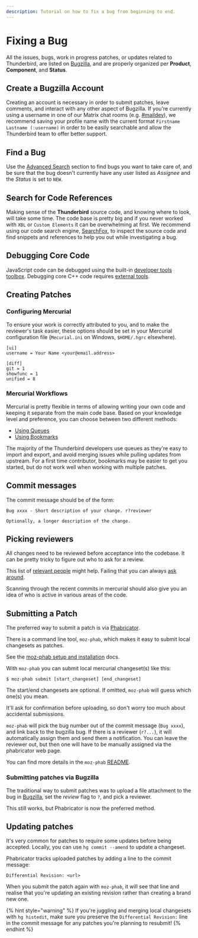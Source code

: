 ```yaml
---
description: Tutorial on how to fix a bug from beginning to end.
---
```


# Fixing a Bug

All the issues, bugs, work in progress patches, or updates related to Thunderbird, are listed on [Bugzilla](https://bugzilla.mozilla.org), and are properly organized per **Product**, **Component**, and **Status**.

## Create a Bugzilla Account

Creating an account is necessary in order to submit patches, leave comments, and interact with any other aspect of Bugzilla. If you're currently using a username in one of our Matrix chat rooms \(e.g. [\#maildev](https://chat.mozilla.org/#/room/#maildev:mozilla.org)\), we recommend saving your profile name with the current format `Firstname Lastname (:username)` in order to be easily searchable and allow the Thunderbird team to offer better support.

## Find a Bug

Use the [Advanced Search](https://bugzilla.mozilla.org/query.cgi?format=advanced) section to find bugs you want to take care of, and be sure that the bug doesn't currently have any user listed as _Assignee_ and the _Status_ is set to `NEW`.

## Search for Code References

Making sense of the **Thunderbird** source code, and knowing where to look, will take some time. The code base is pretty big and if you never worked with `XBL` or `Custom Elements` it can be overwhelming at first. We recommend using our code search engine, [SearchFox](https://searchfox.org/comm-central/source/), to inspect the source code and find snippets and references to help you out while investigating a bug.

## Debugging Core Code

JavaScript code can be debugged using the built-in [developer tools toolbox](https://extensionworkshop.com/documentation/develop/debugging/). Debugging core C++ code requires [external tools](https://firefox-source-docs.mozilla.org/contributing/index.html).

## Creating Patches

### Configuring Mercurial

To ensure your work is correctly attributed to you, and to make the reviewer's task easier, these options should be set in your Mercurial configuration file \(`Mecurial.ini` on Windows, `$HOME/.hgrc` elsewhere\).

```text
[ui]
username = Your Name <your@email.address>

[diff]
git = 1
showfunc = 1
unified = 8
```

### Mercurial Workflows

Mercurial is pretty flexible in terms of allowing writing your own code and keeping it separate from the main code base. Based on your knowledge level and preference, you can choose between two different methods:

* [Using Queues](using-mercurial-queues.md)
* [Using Bookmarks](using-mercurial-bookmarks.md)

The majority of the Thunderbird developers use queues as they're easy to import and export, and avoid merging issues while pulling updates from upstream. For a first time contributor, bookmarks may be easier to get you started, but do not work well when working with multiple patches.

## Commit messages

The commit message should be of the form:

```text
Bug xxxx - Short description of your change. r?reviewer

Optionally, a longer description of the change.
```

## Picking reviewers

All changes need to be reviewed before acceptance into the codebase. It can be pretty tricky to figure out who to ask for a review.

This list of [relevant people](https://wiki.mozilla.org/Thunderbird/Core_Team) might help. Failing that you can always [ask around](https://developer.thunderbird.net/add-ons/community).

Scanning through the recent commits in mercurial should also give you an idea of who is active in various areas of the code.

## Submitting a Patch

The preferred way to submit a patch is via [Phabricator](https://moz-conduit.readthedocs.io/en/latest/phabricator-user.html).

There is a command line tool, `moz-phab`, which makes it easy to submit local changesets as patches.

See the [moz-phab setup and installation](https://moz-conduit.readthedocs.io/en/latest/phabricator-user.html#setting-up-mozphab) docs.

With `moz-phab` you can submit local mercurial changeset\(s\) like this:

```text
$ moz-phab submit [start_changeset] [end_changeset]
```

The start/end changesets are optional. If omitted, `moz-phab` will guess which one(s) you mean.

It'll ask for confirmation before uploading, so don't worry too much about accidental submissions.

`moz-phab` will pick the bug number out of the commit message \(`Bug xxxx`\), and link back to the bugzilla bug. If there is a reviewer \(`r?...`\), it will automatically assign them and send them a notification. You can leave the reviewer out, but then one will have to be manually assigned via the phabricator web page.

You can find more details in the `moz-phab` [README](https://github.com/mozilla-conduit/review/blob/master/README.md#submitting-commits-to-phabricator).

### Submitting patches via Bugzilla

The traditional way to submit patches was to upload a file attachment to the bug in [Bugzilla](https://bugzilla.mozilla.org), set the _review_ flag to `?`, and pick a reviewer.

This still works, but Phabricator is now the preferred method.

## Updating patches

It's very common for patches to require some updates before being accepted. Locally, you can use `hg commit --amend` to update a changeset.

Phabricator tracks uploaded patches by adding a line to the commit message:

```text
Differential Revision: <url>
```

When you submit the patch again with `moz-phab`, it will see that line and realise that you're updating an existing revision rather than creating a brand new one.

{% hint style="warning" %}
If you're juggling and merging local changesets with `hg histedit`, make sure you preserve the `Differential Revision:` line in the commit message for any patches you're planning to resubmit!
{% endhint %}

